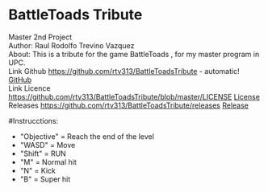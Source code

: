 # BattleToads Tribute
Master 2nd Project
<br>
Author: Raul Rodolfo Trevino Vazquez
<br>
About:
This is a tribute for the game BattleToads , for my master program in UPC.
<br>
Link Github
https://github.com/rtv313/BattleToadsTribute - automatic!
[GitHub](https://github.com/rtv313/BattleToadsTribute)
<br>
Link Licence https://github.com/rtv313/BattleToadsTribute/blob/master/LICENSE
[License](https://github.com/rtv313/BattleToadsTribute/blob/master/LICENSE)
<br>
Releases https://github.com/rtv313/BattleToadsTribute/releases
[Release](https://github.com/rtv313/BattleToadsTribute/releases)

#Instrucctions:
<ul>
<li>"Objective" = Reach the end of the level</li>
<li>"WASD" = Move</li>
<li> "Shift" = RUN</li>
<li> "M" = Normal hit</li>
<li> "N" = Kick</li>
<li> "B" = Super hit</li>
</ul>


